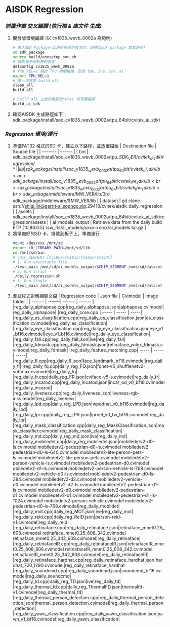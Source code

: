 # AISDK Regression
### _前置作業 交叉編譯 (執行檔 & 庫文件 生成)_
1. 開發版環境編譯 (以 cv1835_wevb_0002a 為範例)
    ```sh
    # 進入SDK Package(此路徑由使用者決定，這裡以sdk_package 當其路徑)
    cd sdk_package
    source build/envsetup_soc.sh
    # 選取板子相對應的設定
    defconfig cv1835_wevb_0002a
    # TPU_REL=1 開啟 TPU 相關編譯，包含 tpu、ive、ivs、ai
    export TPU_REL=1
    # 第一次需要 build_all
    clean_all
    build_all

    # build_all 之後如需要對cviai 做單獨編譯
    build_ai_sdk
    ```
2. 確認AISDK 生成路徑如下：
    sdk_package/install/soc_cv1835_wevb_0002a/tpu_64bit/cvitek_ai_sdk/

### _Regression 環境/運行_
1. 準備FAT32 格式的SD 卡，建立以下路徑，並放置檔案
    | Destination file | Source file |
    | ------- | ------ |
    | bin | sdk_package/install/soc_cv1835_wevb_0002a/tpu_$SDK_VER/cvitek_ai_sdk/regression/* |
    | lib | sdk_package/install/soc_cv1835_wevb_0002a/tpu_64bit/cvitek_ai_sdk/lib <br> sdk_package/install/soc_cv1835_wevb_0002a/tpu_64bit/cvitek_ive_sdk/lib <br> sdk_package/install/soc_cv1835_wevb_0002a/tpu_64bit/cvitek_tpu_sdk/lib <br> sdk_package/middleware/$MW_VER/lib/3rd <br> sdk_package/middleware/$MW_VER/lib   |
    | dataset | git clone ssh://shiqi.lin@gerrit-ai.sophgo.vip:29418/cvitek/aisdk_daily_regression |
    | assets | sdk_package/install/soc_cv1835_wevb_0002a/tpu_64bit/cvitek_ai_sdk/regression/assets |
    | ai_models_output | Retrieve data from the daily build FTP (10.80.0.5) /sw_rls/ai_models/xxxx-xx-xx/ai_models.tar.gz |
2. 將準備好的SD 卡，掛載到板子上，準備運行
    ```sh
    mount /dev/xxx /mnt/sd
    export LD_LIBRARY_PATH=/mnt/sd/lib
    cd /mnt/sd/bin
    # CHIP_SEGMENT [cv180x/cv181x/cv182x/cv183x]
    # 1. Run executable file
    ./test_main /mnt/sd/ai_models_output/$CHIP_SEGMENT /mnt/sd/dataset /mnt/sd/assets/
    # 2. Run script
    ./daily_regression.sh
    # 3. Run Single
    ./test_main /mnt/sd/ai_models_output/$CHIP_SEGMENT /mnt/sd/dataset /mnt/sd/assets/ --gtest_filter=FaceRecognitionTestSuite.*
    ```
3. 測試程式對應相關文檔
    | Regression code | Json file | Cvimodel | Image folder |
    | ------ | ------| ------ | ------ |
    |reg_daily_alphapose.cpp|reg_daily_alphapose.json|alphapose.cvimodel|reg_daily_alphapose|
    |reg_daily_core.cpp | ----- | ----- | -----|
    |reg_daily_es_classification.cpp|reg_daily_es_classification.json|es_classification.cvimodel|reg_daily_es_classification|
    |reg_daily_eye_classification.cpp|reg_daily_eye_classification.jsoneye_v1_bf16.cvimodel|eye_v1_bf16.cvimodel|reg_daily_eye_classification|
    |reg_daily_fall.cpp|reg_daily_fall.json|ive|reg_daily_fall|
    |reg_daily_fdmask.cpp|reg_daily_fdmask.json|retinaface_yolox_fdmask.cvimodel|reg_daily_fdmask|
    |reg_daily_feature_matching.cpp| ----- | ----- | -----|
    |reg_daily_fl.cpp|reg_daily_fl.json|face_landmark_bf16.cvimodel|reg_daily_fl|
    |reg_daily_fq.cpp|daily_reg_FQ.json|fqnet-v5_shufflenetv2-softmax.cvimodel|reg_daily_fq|
    |reg_daily_fr.cpp|daily_reg_FR.json|cviface-v5-s.cvimodel|reg_daily_fr|
    |reg_daily_incarod.cpp|reg_daily_incarod.json|incar_od_v0_bf16.cvimodel|reg_daily_incarod|
    |reg_daily_liveness.cpp|reg_daily_liveness.json|liveness-rgb-ir.cvimodel|reg_daily_liveness|
    |reg_daily_lpd.cpp|daily_reg_LPD.json|wpodnet_v0_bf16.cvimodel|reg_daily_lpd|
    |reg_daily_lpr.cpp|daily_reg_LPR.json|lprnet_v0_tw_bf16.cvimodel|reg_daily_lpr|
    |reg_daily_mask_classification.cpp|daily_reg_MaskClassification.json|mask_classifier.cvimodel|reg_daily_mask_classification|
    |reg_daily_md.cpp|daily_reg_md.json|ive|reg_daily_md|
    |reg_daily_mobiledet.cpp|daily_reg_mobiledet.json|mobiledetv2-d0-ls.cvimodel mobiledetv2-pedestrian-d0-ls.cvimodel mobiledetv2-pedestrian-d0-ls-640.cvimodel mobiledetv2-lite-person-pets-ls.cvimodel mobiledetv2-lite-person-pets.cvimodel mobiledetv2-person-vehicle-ls.cvimodel mobiledetv2-pedestrian-d0.cvimodel obiledetv2-d1-ls.cvimodel mobiledetv2-person-vehicle-ls-768.cvimodel mobiledetv2-vehicle-d0-ls.cvimodel mobiledetv2-pedestrian-d0-ls-384.cvimodel mobiledetv2-d2.cvimodel mobiledetv2-vehicle-d0.cvimodel mobiledetv2-d2-ls.cvimodel mobiledetv2-pedestrian-d1-ls.cvimodel mobiledetv2-d0.cvimodel mobiledetv2-pedestrian-d1.cvimodel mobiledetv2-d1.cvimodel mobiledetv2-pedestrian-d1-ls-1024.cvimodel mobiledetv2-person-vehicle.cvimodel mobiledetv2-pedestrian-d0-ls-768.cvimodel|reg_daily_mobildet|
    |reg_daily_mot.cpp|daily_reg_MOT.json|ive|reg_daily_mot|
    |reg_daily_reid.cpp|daily_reg_ReID.json|person-reid-v1.cvimodel|reg_daily_reid|
    |reg_daily_retinaface.cpp|reg_daily_retinaface.json|retinaface_mnet0.25_608.cvimodel retinaface_mnet0.25_608_342.cvimodel retinaface_mnet0.25_342_608.cvimodel|reg_daily_retinaface|
    |reg_daily_retinafaceIR.cpp|reg_daily_retinafaceIR.json|retinafaceIR_mnet0.25_608_608.cvimodel retinafaceIR_mnet0.25_608_342.cvimodel retinafaceIR_mnet0.25_342_608.cvimodel|reg_daily_retinafaceIR|
    |reg_daily_retinaface_hardhat.cpp|reg_daily_retinaface_hardhat.json|hardhat_720_1280.cvimodel|reg_daily_retinaface_hardhat
    |reg_daily_soundcmd.cpp|reg_daily_soundcmd.json|soundcmd_bf16.cvimodel|reg_daily_soundcmd|
    |reg_daily_td.cpp|daily_reg_TD.json|ive|reg_daily_td|
    |reg_daily_thermal_fd.cpp|daily_reg_ThermalFD.json|thermalfd-v1.cvimodel|reg_daily_thermal_fd|
    |reg_daily_thermal_person_detection.cpp|reg_daily_thermal_person_detection.json|thermal_person_detection.cvimodel|reg_daily_thermal_person_detection|
    |reg_daily_yawn_classification.cpp|reg_daily_yawn_classification.json|yawn_v1_bf16.cvimodel|reg_daily_yawn_classification|
